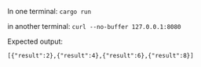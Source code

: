In one terminal: `cargo run`

in another terminal: `curl --no-buffer 127.0.0.1:8080`

Expected output:

```
[{"result":2},{"result":4},{"result":6},{"result":8}]
```

